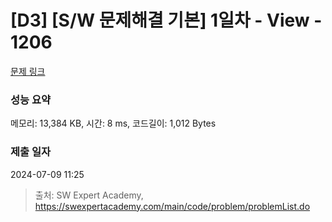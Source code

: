 # [D3] [S/W 문제해결 기본] 1일차 - View - 1206 

[문제 링크](https://swexpertacademy.com/main/code/problem/problemDetail.do?contestProbId=AV134DPqAA8CFAYh) 

### 성능 요약

메모리: 13,384 KB, 시간: 8 ms, 코드길이: 1,012 Bytes

### 제출 일자

2024-07-09 11:25



> 출처: SW Expert Academy, https://swexpertacademy.com/main/code/problem/problemList.do